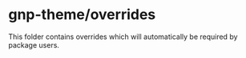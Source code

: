 # gnp-theme/overrides

This folder contains overrides which will automatically be required by package users.
